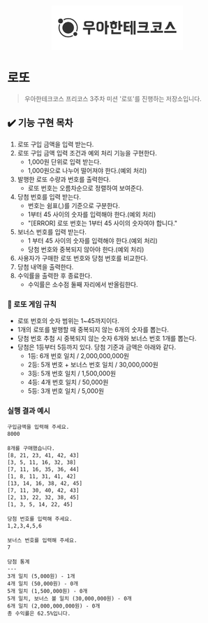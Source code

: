<p align = "center">
    <img src="./woowacourse.png" alt="우아한테크코스" width="300px">
</p>

# 로또

> 우아한테크코스 프리코스 3주차 미션 '로또'를 진행하는 저장소입니다.


## ✔️ 기능 구현 목차

1. 로또 구입 금액을 입력 받는다.
2. 로또 구입 금액 입력 조건과 예외 처리 기능을 구현한다.
    - 1,000원 단위로 입력 받는다.
    - 1,000원으로 나누어 떨어져야 한다.(예외 처리)
3. 발행한 로또 수량과 번호를 출력한다.
    - 로또 번호는 오름차순으로 정렬하여 보여준다.
4. 당첨 번호를 입력 받는다.
    - 번호는 쉼표(,)를 기준으로 구분한다.
    - 1부터 45 사이의 숫자를 입력해야 한다.(예외 처리) 
    - "[ERROR] 로또 번호는 1부터 45 사이의 숫자여야 합니다."
5. 보너스 번호를 입력 받는다.
    - 1 부터 45 사이의 숫자를 입력해야 한다.(예외 처리)
    - 당첨 번호와 중복되지 않아야 한다.(예외 처리)
6. 사용자가 구매한 로또 번호와 당첨 번호를 비교한다.
7. 당첨 내역을 출력한다.
8. 수익률을 출력한 후 종료한다.
    - 수익률은 소수점 둘째 자리에서 반올림한다.


### 📍 로또 게임 규칙

- 로또 번호의 숫자 범위는 1~45까지이다.
- 1개의 로또를 발행할 때 중복되지 않는 6개의 숫자를 뽑는다.
- 당첨 번호 추첨 시 중복되지 않는 숫자 6개와 보너스 번호 1개를 뽑는다.
- 당첨은 1등부터 5등까지 있다. 당첨 기준과 금액은 아래와 같다.
    - 1등: 6개 번호 일치 / 2,000,000,000원
    - 2등: 5개 번호 + 보너스 번호 일치 / 30,000,000원
    - 3등: 5개 번호 일치 / 1,500,000원
    - 4등: 4개 번호 일치 / 50,000원
    - 5등: 3개 번호 일치 / 5,000원
    

###  실행 결과 예시

```
구입금액을 입력해 주세요.
8000

8개를 구매했습니다.
[8, 21, 23, 41, 42, 43]
[3, 5, 11, 16, 32, 38]
[7, 11, 16, 35, 36, 44]
[1, 8, 11, 31, 41, 42]
[13, 14, 16, 38, 42, 45]
[7, 11, 30, 40, 42, 43]
[2, 13, 22, 32, 38, 45]
[1, 3, 5, 14, 22, 45]

당첨 번호를 입력해 주세요.
1,2,3,4,5,6

보너스 번호를 입력해 주세요.
7

당첨 통계
---
3개 일치 (5,000원) - 1개
4개 일치 (50,000원) - 0개
5개 일치 (1,500,000원) - 0개
5개 일치, 보너스 볼 일치 (30,000,000원) - 0개
6개 일치 (2,000,000,000원) - 0개
총 수익률은 62.5%입니다.
```